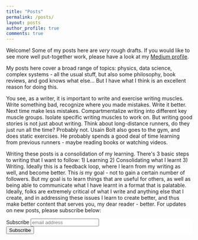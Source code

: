 ```yaml
---
title: "Posts"
permalink: /posts/
layout: posts
author_profile: true
comments: true
---
```


Welcome! Some of my posts here are *very* rough drafts. If you would like to see more well put-together work, please have a look at my [Medium profile](https://skanda-vivek.medium.com/).

My posts here cover a broad range of topics: physics, data science, complex systems - all the usual stuff, but also some philosophy, book reviews, and god knows what else... But I have what I think is an excellent reason for doing this.

You see, as a writer, it is important to write and exercise writing muscles. Write something bad, recognize where you made mistakes. Write it better. Next time make less mistakes. Compartmentalize writing into different key muscle groups. Isolate specific writing muscles to work on. But writing good stories is not just about writing. Think about long-distance runners, do they just run all the time? Probably not. Usain Bolt also goes to the gym, and does static exercises. He probably spends a good deal of time learning from previous runners - maybe reading books or watching videos.

Writing these posts is a consolidation of my learning. There's 3 basic steps to writing that I want to follow: 1) Learning 2) Consolidating what I learnt 3) Writing. Ideally this is a feedback loop, where I learn from my writing as well, and become better. This *is* my goal - not to gain a certain number of followers. But my goal is to learn things that are useful for others, as well as being able to communicate what I have learnt in a format that is palatable. Ideally, folks are extremely critical of what I write and anything else that I create, and in addressing these issues I learn to create better, and thus make better content that serves you, my dear reader - better. For updates on new posts, please subscribe below:

<!-- Begin Mailchimp Signup Form -->
<link href="//cdn-images.mailchimp.com/embedcode/slim-10_7.css" rel="stylesheet" type="text/css">
<style type="text/css">
	#mc_embed_signup{background:#fff; clear:left; font:14px Helvetica,Arial,sans-serif; }
	/* Add your own Mailchimp form style overrides in your site stylesheet or in this style block.
	   We recommend moving this block and the preceding CSS link to the HEAD of your HTML file. */
</style>
<div id="mc_embed_signup">
<form action="https://chaoscontrol.us7.list-manage.com/subscribe/post?u=cd3eef2d66d1a86e7eba23eb3&amp;id=fb46f3513a" method="post" id="mc-embedded-subscribe-form" name="mc-embedded-subscribe-form" class="validate" target="_blank" novalidate>
    <div id="mc_embed_signup_scroll">
	<label for="mce-EMAIL">Subscribe</label>
	<input type="email" value="" name="EMAIL" class="email" id="mce-EMAIL" placeholder="email address" required>
    <!-- real people should not fill this in and expect good things - do not remove this or risk form bot signups-->
    <div style="position: absolute; left: -5000px;" aria-hidden="true"><input type="text" name="b_cd3eef2d66d1a86e7eba23eb3_fb46f3513a" tabindex="-1" value=""></div>
    <div class="clear"><input type="submit" value="Subscribe" name="subscribe" id="mc-embedded-subscribe" class="button"></div>
    </div>
</form>
</div>
